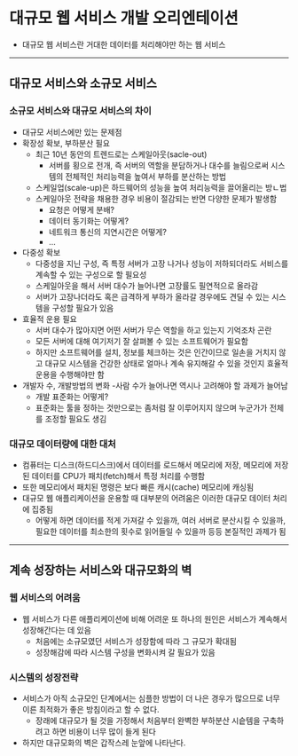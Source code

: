 # 대규모 웹 서비스 개발 오리엔테이션

- 대규모 웹 서비스란 거대한 데이터를 처리해야만 하는 웹 서비스

----------------

## 대규모 서비스와 소규모 서비스

### 소규모 서비스와 대규모 서비스의 차이

- 대규모 서비스에만 있는 문제점
- 확장성 확보, 부하분산 필요
  - 최근 10년 동안의 트렌드로는 스케일아웃(sacle-out)
    - 서버를 횡으로 전개, 즉 서버의 역할을 분담하거나 대수를 늘림으로써 시스템의 전체적인 처리능력을 높여서 부하를 분산하는 방법
  - 스케일업(scale-up)은 하드웨어의 성능을 높여 처리능력을 끌어올리는 방ㄴ법
  - 스케일아웃 전략을 채용한 경우 비용이 절감되는 반면 다양한 문제가 발생함
    - 요청은 어떻게 분배?
    - 데이터 동기화는 어떻게?
    - 네트워크 통신의 지연시간은 어떻게?
    - ...
- 다중성 확보
  - 다중성을 지닌 구성, 즉 특정 서버가 고장 나거나 성능이 저하되더라도 서비스를 계속할 수 있는 구성으로 할 필요성
  - 스케일아웃을 해서 서버 대수가 늘어나면 고장률도 필연적으로 올라감
  - 서버가 고장나더라도 혹은 급격하게 부하가 올라갈 경우에도 견딜 수 있는 시스템을 구성할 필요가 있음
- 효율적 운용 필요
  - 서버 대수가 많아지면 어떤 서버가 무슨 역할을 하고 있는지 기억조차 곤란
  - 모든 서버에 대해 여기저기 잘 살펴볼 수 있는 소프트웨어가 필요함
  - 하지만 소프트웨어를 설치, 정보를 체크하는 것은 인간이므로 일손을 거치지 않고 대규모 시스템을 건강한 상태로 얼마나 계속 유지해갈 수 있을 것인지
  효율적 운용을 수행해야만 함
- 개발자 수, 개발방법의 변화
  -사람 수가 늘어나면 역시나 고려해야 할 과제가 늘어남
  - 개발 표준화는 어떻게?
  - 표준화는 툴을 정하는 것만으로는 좀처럼 잘 이루어지지 않으며 누군가가 전체를 조정할 필요도 생김

### 대규모 데이터량에 대한 대처

- 컴퓨터는 디스크(하드디스크)에서 데이터를 로드해서 메모리에 저장, 메모리에 저장된 데이터를 CPU가 패치(fetch)해서 특정 처리를 수행함
- 또한 메모리에서 패치된 명령은 보다 빠른 캐시(cache) 메모리에 캐싱됨
- 대규모 웹 애플리케이션을 운용할 때 대부분의 어려움은 이러한 대규모 데이터 처리에 집중됨
  - 어떻게 하면 데이터를 적게 가져갈 수 있을까, 여러 서버로 분산시킬 수 있을까, 필요한 데이터를 최소한의 횟수로 읽어들일 수 있을까 등등 본질적인 과제가 됨

--------------

## 계속 성장하는 서비스와 대규모화의 벽

### 웹 서비스의 어려움

- 웹 서비스가 다른 애플리케이션에 비해 어려운 또 하나의 원인은 서비스가 계속해서 성장해간다는 데 있음
  - 처음에는 소규모였던 서비스가 성장함에 따라 그 규모가 확대됨
  - 성장해감에 따라 시스템 구성을 변화시켜 갈 필요가 있음

### 시스템의 성장전략

- 서비스가 아직 소규모인 단계에서는 심플한 방법이 더 나은 경우가 많으므로 너무 이른 최적화가 좋은 방침이라고 할 수 없다.
  - 장래에 대규모가 될 것을 가정해서 처음부터 완벽한 부하분산 시슽템을 구축하려고 하면 비용이 너무 많이 들게 된다
- 하지만 대규모화의 벽은 갑작스레 눈앞에 나타난다.




